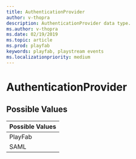 ```yaml
---
title: AuthenticationProvider
author: v-thopra
description: AuthenticationProvider data type.
ms.author: v-thopra
ms.date: 02/19/2019
ms.topic: article
ms.prod: playfab
keywords: playfab, playstream events
ms.localizationpriority: medium
---
```


# AuthenticationProvider

## Possible Values

|Possible Values|
| :--------------------|
|PlayFab|
|SAML|

